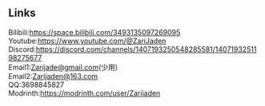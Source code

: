 Links
---
Bilibili:https://space.bilibili.com/3493135097269095
<br>Youtube:https://www.youtube.com/@ZariJaden
<br>Discord:https://discord.com/channels/1407193250548285581/1407193251198275677
<br>Email1:Zarijade@gmail.com(少用)
<br>Email2:Zarijaden@163.com
<br>QQ:3698845827
<br>Modrinth:https://modrinth.com/user/Zarijaden